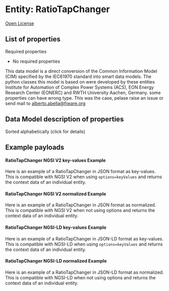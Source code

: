 Entity: RatioTapChanger  
=======================  
[Open License](https://github.com/smart-data-models//dataModel.EnergyCIM/blob/master/RatioTapChanger/LICENSE.md)  

## List of properties  

Required properties  
- No required properties    
This data model is a direct conversion of the Common Information Model (CIM) specified by the IEC61970 standard into smart data models. The python classes this model is based on were developed by these entities Institute for Automation of Complex Power Systems (ACS), EON Energy Research Center (EONERC) and RWTH University Aachen, Germany. some properties can have wrong type. This was the case, pelase raise an issue or send mail to alberto.abella@fiware.org  
## Data Model description of properties  
Sorted alphabetically (click for details)  
## Example payloads    
#### RatioTapChanger NGSI V2 key-values Example    
Here is an example of a RatioTapChanger in JSON format as key-values. This is compatible with NGSI V2 when  using `options=keyValues` and returns the context data of an individual entity.  
#### RatioTapChanger NGSI V2 normalized Example    
Here is an example of a RatioTapChanger in JSON format as normalized. This is compatible with NGSI V2 when not using options and returns the context data of an individual entity.  
#### RatioTapChanger NGSI-LD key-values Example    
Here is an example of a RatioTapChanger in JSON-LD format as key-values. This is compatible with NGSI-LD when  using `options=keyValues` and returns the context data of an individual entity.  
#### RatioTapChanger NGSI-LD normalized Example    
Here is an example of a RatioTapChanger in JSON-LD format as normalized. This is compatible with NGSI-LD when not using options and returns the context data of an individual entity.  
